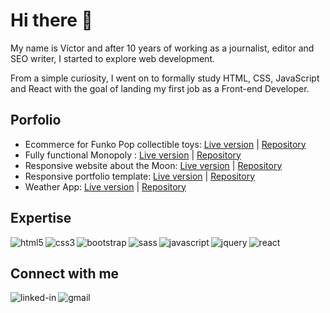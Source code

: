 # Hi there 👋

<!--
**vlaurencena/vlaurencena** is a ✨ _special_ ✨ repository because its `README.md` (this file) appears on your GitHub profile.

Here are some ideas to get you started:

- 🔭 I’m currently working on ...
- 🌱 I’m currently learning ...
- 👯 I’m looking to collaborate on ...
- 🤔 I’m looking for help with ...
- 💬 Ask me about ...
- 📫 How to reach me: ...
- 😄 Pronouns: ...
- ⚡ Fun fact: ...
-->

My name is Víctor and after 10 years of working as a journalist, editor and SEO writer, I started to explore web development. 

From a simple curiosity, I went on to formally study HTML, CSS, JavaScript and React with the goal of landing my first job as a Front-end Developer.

## Porfolio
* Ecommerce for Funko Pop collectible toys: [Live version](https://funko-town.herokuapp.com/) | [Repository](https://github.com/vlaurencena/react-app-victor-laurencena)
* Fully functional Monopoly : [Live version](https://vlaurencena.github.io/monopoly/) | [Repository](https://github.com/vlaurencena/monopoly)
* Responsive website about the Moon: [Live version](https://vlaurencena.github.io/the-moon-website/) | [Repository](https://github.com/vlaurencena/porfolio-template-web-and-mobile)
* Responsive portfolio template: [Live version](https://vlaurencena.github.io/porfolio-template-web-and-mobile/) | [Repository](https://github.com/vlaurencena/porfolio-template-web-and-mobile)
* Weather App: [Live version](https://weather-app-vlaurencena.herokuapp.com/) | [Repository](https://github.com/vlaurencena/weather-app-react)

## Expertise
<img align="left" alt="html5" src="https://img.shields.io/badge/HTML5-E34F26?style=for-the-badge&logo=html5&logoColor=white" />
<img align="left" alt="css3" src="https://img.shields.io/badge/CSS3-1572B6?style=for-the-badge&logo=css3&logoColor=white" />
<img align="left" alt="bootstrap" src="https://img.shields.io/badge/Bootstrap-563D7C?style=for-the-badge&logo=bootstrap&logoColor=white" />
<img align="left" alt="sass" src="https://img.shields.io/badge/Sass-CC6699?style=for-the-badge&logo=sass&logoColor=white" />
<img align="left" alt="javascript" src="https://img.shields.io/badge/JavaScript-F7DF1E?style=for-the-badge&logo=javascript&logoColor=black" />
<img align="left" alt="jquery" src="https://img.shields.io/badge/jQuery-0769AD?style=for-the-badge&logo=jquery&logoColor=white" />
<img align="left" alt="react" src="https://img.shields.io/badge/React-20232A?style=for-the-badge&logo=react&logoColor=61DAFB" /></br>

## Connect with me
[<img align="left" alt="linked-in" src="https://img.shields.io/badge/LinkedIn-0077B5?style=for-the-badge&logo=linkedin&logoColor=white" />](https://www.linkedin.com/in/victorlaurencena/)
[<img align="left" alt="gmail" src="https://img.shields.io/badge/Gmail-D14836?style=for-the-badge&logo=gmail&logoColor=white" />](mailto:victorlaurencena@gmail.com)
